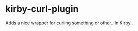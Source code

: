 kirby-curl-plugin
=================

Adds a nice wrapper for curling something or other.. In Kirby..